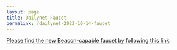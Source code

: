 ```yaml
---
layout: page
title: Dailynet Faucet
permalink: /dailynet-2022-10-14-faucet
---
```


[Please find the new Beacon-capable faucet by following this link](https://faucet.dailynet-2022-10-14.teztnets.xyz).
